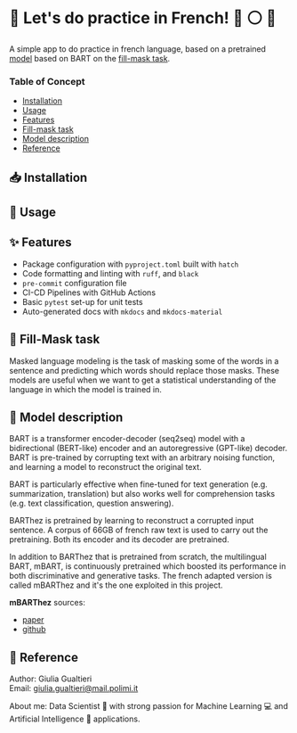 # 🎈 Let's do practice in French! :red_circle: :white_circle: :large_blue_circle:
A simple app to do practice in french language, based on a pretrained [model](https://huggingface.co/moussaKam/mbarthez) based on BART on the [fill-mask task](#fill-mask-task).

### Table of Concept
- [Installation](#inbox_tray-installation)
- [Usage](#rocket-usage)
- [Features](#-features)
- [Fill-mask task](#dart-fill-mask-task)
- [Model description](#art-model-description)
- [Reference](#incoming-envelope-reference)

## :inbox_tray: Installation

## :rocket: Usage

## ✨ Features

* Package configuration with `pyproject.toml` built with `hatch`
* Code formatting and linting with `ruff`, and `black`
* `pre-commit` configuration file
* CI-CD Pipelines with GitHub Actions
* Basic `pytest` set-up for unit tests
* Auto-generated docs with `mkdocs` and `mkdocs-material`

## :dart: Fill-Mask task
Masked language modeling is the task of masking some of the words in a sentence and predicting which words should replace those masks. These models are useful when we want to get a statistical understanding of the language in which the model is trained in.

## :art: Model description
BART is a transformer encoder-decoder (seq2seq) model with a bidirectional (BERT-like) encoder and an autoregressive (GPT-like) decoder. BART is pre-trained by corrupting text with an arbitrary noising function, and learning a model to reconstruct the original text.

BART is particularly effective when fine-tuned for text generation (e.g. summarization, translation) but also works well for comprehension tasks (e.g. text classification, question answering).

BARThez is pretrained by learning to reconstruct a corrupted input sentence. A corpus of 66GB of french raw text is used to carry out the pretraining.
Both its encoder and its decoder are pretrained.

In addition to BARThez that is pretrained from scratch, the multilingual BART, mBART, is continuously pretrained which boosted its performance in both discriminative and generative tasks. The french adapted version is called mBARThez and it's the one exploited in this project.

**mBARThez** sources:   
- [paper](https://arxiv.org/abs/2010.12321)   
- [github](https://github.com/moussaKam/BARThez)   


## :incoming_envelope: Reference
Author: Giulia Gualtieri    
Email: giulia.gualtieri@mail.polimi.it   

About me: Data Scientist :microscope: with strong passion for Machine Learning :computer: and Artificial Intelligence :thought_balloon: applications. 


